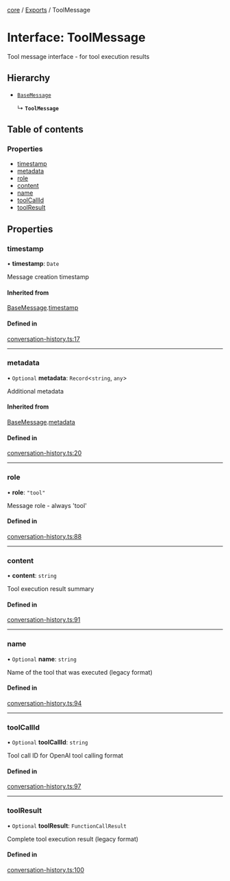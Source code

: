 <!-- 
 ⚠️  AUTO-GENERATED FILE - DO NOT EDIT MANUALLY
 This file is automatically generated by scripts/docs-generator.js
 To make changes, edit the source TypeScript files or update the generator script
-->

[core](../../) / [Exports](../modules) / ToolMessage

# Interface: ToolMessage

Tool message interface - for tool execution results

## Hierarchy

- [`BaseMessage`](BaseMessage)

  ↳ **`ToolMessage`**

## Table of contents

### Properties

- [timestamp](ToolMessage#timestamp)
- [metadata](ToolMessage#metadata)
- [role](ToolMessage#role)
- [content](ToolMessage#content)
- [name](ToolMessage#name)
- [toolCallId](ToolMessage#toolcallid)
- [toolResult](ToolMessage#toolresult)

## Properties

### timestamp

• **timestamp**: `Date`

Message creation timestamp

#### Inherited from

[BaseMessage](BaseMessage).[timestamp](BaseMessage#timestamp)

#### Defined in

[conversation-history.ts:17](https://github.com/woojubb/robota/blob/f2044536073df65f9112d45570cc110d351b585d/packages/core/src/conversation-history.ts#L17)

___

### metadata

• `Optional` **metadata**: `Record`\<`string`, `any`\>

Additional metadata

#### Inherited from

[BaseMessage](BaseMessage).[metadata](BaseMessage#metadata)

#### Defined in

[conversation-history.ts:20](https://github.com/woojubb/robota/blob/f2044536073df65f9112d45570cc110d351b585d/packages/core/src/conversation-history.ts#L20)

___

### role

• **role**: ``"tool"``

Message role - always 'tool'

#### Defined in

[conversation-history.ts:88](https://github.com/woojubb/robota/blob/f2044536073df65f9112d45570cc110d351b585d/packages/core/src/conversation-history.ts#L88)

___

### content

• **content**: `string`

Tool execution result summary

#### Defined in

[conversation-history.ts:91](https://github.com/woojubb/robota/blob/f2044536073df65f9112d45570cc110d351b585d/packages/core/src/conversation-history.ts#L91)

___

### name

• `Optional` **name**: `string`

Name of the tool that was executed (legacy format)

#### Defined in

[conversation-history.ts:94](https://github.com/woojubb/robota/blob/f2044536073df65f9112d45570cc110d351b585d/packages/core/src/conversation-history.ts#L94)

___

### toolCallId

• `Optional` **toolCallId**: `string`

Tool call ID for OpenAI tool calling format

#### Defined in

[conversation-history.ts:97](https://github.com/woojubb/robota/blob/f2044536073df65f9112d45570cc110d351b585d/packages/core/src/conversation-history.ts#L97)

___

### toolResult

• `Optional` **toolResult**: `FunctionCallResult`

Complete tool execution result (legacy format)

#### Defined in

[conversation-history.ts:100](https://github.com/woojubb/robota/blob/f2044536073df65f9112d45570cc110d351b585d/packages/core/src/conversation-history.ts#L100)
